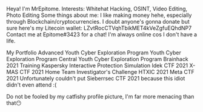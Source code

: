 Heya! I'm MrEpitome.
Interests: Whitehat Hacking, OSINT, Video Editing, Photo Editing
Some things about me: I like making money hehe, especially through Blockchain/cryptocurrencies.
I doubt anyone's gonna donate but sure here's my Litecoin wallet: LZvtRocCTVqhTbikMET4kVeZgfuEQhdNP7
Contact me at Epitome#3423 for a chat! I'm always online cos I don't have a life.


My Portfolio
Advanced Youth Cyber Exploration Program
Youth Cyber Exploration Program Central
Youth Cyber Exploration Program
Brainhack 2021 Training
Kaspersky Interactive Protection Simulation
Idek CTF 2021
X-MAS CTF 2021
Home Team Investigator's Challenge HTXIC 2021
Meta CTF 2021
Unfortunately couldn't put Sieberrsec CTF 2021 because this idiot didn't even attend :(

Do not be fooled by my catfishy profile picture, I'm far more menacing than that😶
